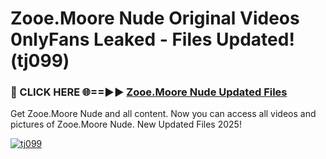 # Zooe.Moore Nude Original Videos 0nlyFans Leaked - Files Updated! (tj099)

<h3>🔴 CLICK HERE 🌐==►► <a href="https://tinyurl.com/52m3yx9h" rel="nofollow">Zooe.Moore Nude Updated Files</a></h3>

Get Zooe.Moore Nude and all content. Now you can access all videos and pictures of Zooe.Moore Nude. New Updated Files 2025!

[![tj099](https://i.imgur.com/TnHtlc8.gif)](https://tinyurl.com/52m3yx9h)
